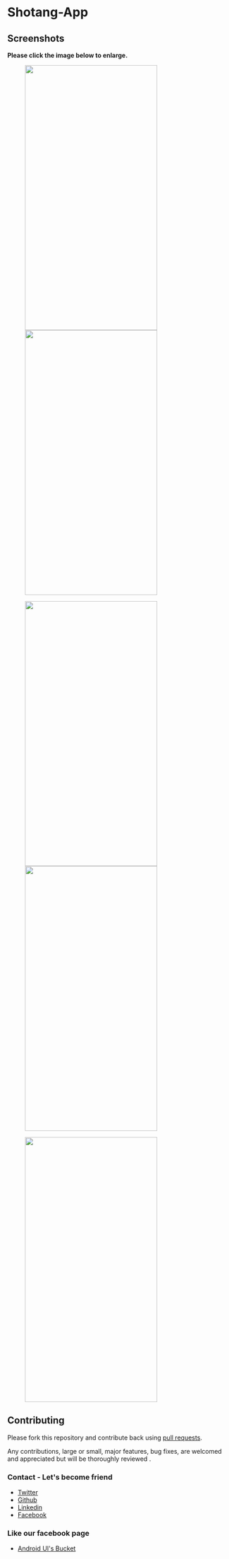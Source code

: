 # Shotang-App

## Screenshots

**Please click the image below to enlarge.**

<img src="https://github.com/Shashank02051997/Shotang-App/blob/master/Screenshot/Screenshot_20181014-155532.png" height="600" width="300" hspace="40"><img src="https://github.com/Shashank02051997/Shotang-App/blob/master/Screenshot/Screenshot_20181014-155539.png" height="600" width="300" hspace="40">

<img src="https://github.com/Shashank02051997/Shotang-App/blob/master/Screenshot/Screenshot_20181014-155545.png" height="600" width="300" hspace="40"><img src="https://github.com/Shashank02051997/Shotang-App/blob/master/Screenshot/Screenshot_20181014-155551.png" height="600" width="300" hspace="40">

<img src="https://github.com/Shashank02051997/Shotang-App/blob/master/Screenshot/Screenshot_20181014-155600.png" height="600" width="300" hspace="40">

## Contributing

Please fork this repository and contribute back using
[pull requests](https://github.com/Shashank02051997/Shotang-App/pulls).

Any contributions, large or small, major features, bug fixes, are welcomed and appreciated
but will be thoroughly reviewed .

### Contact - Let's become friend
- [Twitter](https://twitter.com/shashank020597)
- [Github](https://github.com/Shashank02051997)
- [Linkedin](https://www.linkedin.com/in/shashank-singhal-a87729b5/)
- [Facebook](https://www.facebook.com/shashanksinghal02)

### Like our facebook page
- [Android UI's Bucket](https://www.facebook.com/androiduisbucket)

